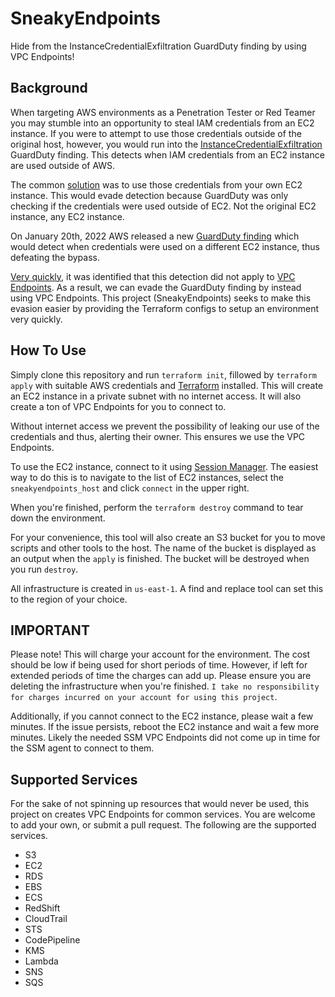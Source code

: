 # SneakyEndpoints
Hide from the InstanceCredentialExfiltration GuardDuty finding by using VPC Endpoints!

## Background
When targeting AWS environments as a Penetration Tester or Red Teamer you may stumble into an opportunity to steal IAM credentials from an EC2 instance. If you were to attempt to use those credentials outside of the original host, however, you would run into the [InstanceCredentialExfiltration](https://docs.aws.amazon.com/guardduty/latest/ug/guardduty_finding-types-iam.html#unauthorizedaccess-iam-instancecredentialexfiltrationoutsideaws) GuardDuty finding. This detects when IAM credentials from an EC2 instance are used outside of AWS.

The common [solution](https://hackingthe.cloud/aws/avoiding-detection/steal-keys-undetected/) was to use those credentials from your own EC2 instance. This would evade detection because GuardDuty was only checking if the credentials were used outside of EC2. Not the original EC2 instance, any EC2 instance.

On January 20th, 2022 AWS released a new [GuardDuty finding](https://docs.aws.amazon.com/guardduty/latest/ug/guardduty_finding-types-iam.html#unauthorizedaccess-iam-instancecredentialexfiltrationinsideaws) which would detect when credentials were used on a different EC2 instance, thus defeating the bypass. 

[Very quickly](https://twitter.com/Frichette_n/status/1484314130626449417?s=20), it was identified that this detection did not apply to [VPC Endpoints](https://docs.aws.amazon.com/vpc/latest/privatelink/vpc-endpoints.html). As a result, we can evade the GuardDuty finding by instead using VPC Endpoints. This project (SneakyEndpoints) seeks to make this evasion easier by providing the Terraform configs to setup an environment very quickly.

## How To Use
Simply clone this repository and run `terraform init`, fillowed by `terraform apply` with suitable AWS credentials and [Terraform](https://www.terraform.io/) installed. This will create an EC2 instance in a private subnet with no internet access. It will also create a ton of VPC Endpoints for you to connect to. 

Without internet access we prevent the possibility of leaking our use of the credentials and thus, alerting their owner. This ensures we use the VPC Endpoints.

To use the EC2 instance, connect to it using [Session Manager](https://docs.aws.amazon.com/systems-manager/latest/userguide/session-manager.html). The easiest way to do this is to navigate to the list of EC2 instances, select the `sneakyendpoints_host` and click `connect` in the upper right.

When you're finished, perform the `terraform destroy` command to tear down the environment.

For your convenience, this tool will also create an S3 bucket for you to move scripts and other tools to the host. The name of the bucket is displayed as an output when the `apply` is finished. The bucket will be destroyed when you run `destroy`.

All infrastructure is created in `us-east-1`. A find and replace tool can set this to the region of your choice.

## IMPORTANT
Please note! This will charge your account for the environment. The cost should be low if being used for short periods of time. However, if left for extended periods of time the charges can add up. Please ensure you are deleting the infrastructure when you're finished. `I take no responsibility for charges incurred on your account for using this project`.

Additionally, if you cannot connect to the EC2 instance, please wait a few minutes. If the issue persists, reboot the EC2 instance and wait a few more minutes. Likely the needed SSM VPC Endpoints did not come up in time for the SSM agent to connect to them.

## Supported Services
For the sake of not spinning up resources that would never be used, this project on creates VPC Endpoints for common services. You are welcome to add your own, or submit a pull request. The following are the supported services.

* S3
* EC2
* RDS
* EBS
* ECS
* RedShift
* CloudTrail
* STS
* CodePipeline
* KMS
* Lambda
* SNS
* SQS
